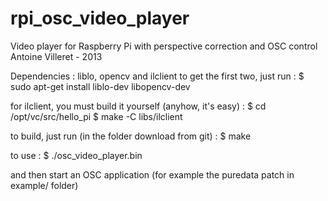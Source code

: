 rpi_osc_video_player
====================
Video player for Raspberry Pi with perspective correction and OSC control
Antoine Villeret - 2013

Dependencies : liblo, opencv and ilclient
to get the first two, just run : 
$ sudo apt-get install liblo-dev libopencv-dev

for ilclient, you must build it yourself (anyhow, it's easy) :
$ cd /opt/vc/src/hello_pi
$ make -C libs/ilclient

to build, just run (in the folder download from git) :
$ make

to use :
$ ./osc_video_player.bin

and then start an OSC application (for example the puredata patch in example/ folder)
